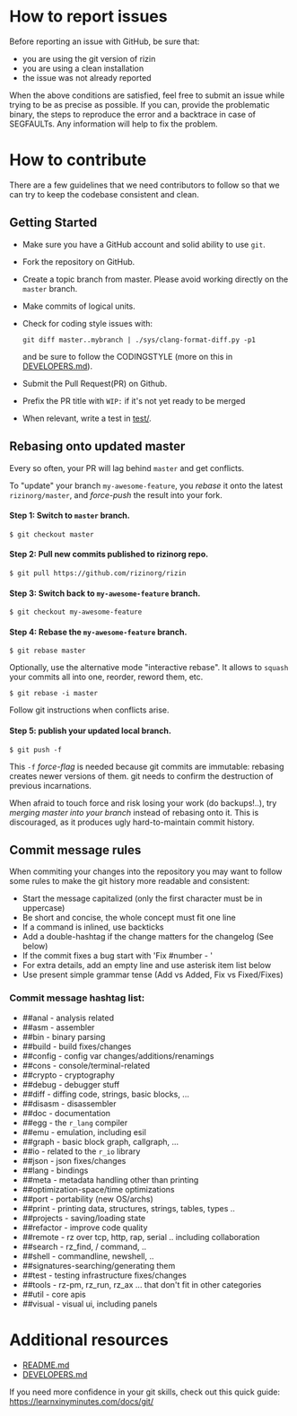 # How to report issues

Before reporting an issue with GitHub, be sure that:
* you are using the git version of rizin
* you are using a clean installation
* the issue was not already reported

When the above conditions are satisfied, feel free to submit an issue
while trying to be as precise as possible. If you can, provide the problematic
binary, the steps to reproduce the error and a backtrace in case of SEGFAULTs.
Any information will help to fix the problem.

# How to contribute

There are a few guidelines that we need contributors to follow so that we can
try to keep the codebase consistent and clean.

## Getting Started

* Make sure you have a GitHub account and solid ability to use `git`.
* Fork the repository on GitHub.
* Create a topic branch from master. Please avoid working directly on the `master` branch.
* Make commits of logical units.
* Check for coding style issues with:

      git diff master..mybranch | ./sys/clang-format-diff.py -p1

  and be sure to follow the CODINGSTYLE (more on this in [DEVELOPERS.md][]).
* Submit the Pull Request(PR) on Github.
* Prefix the PR title with `WIP:` if it's not yet ready to be merged
* When relevant, write a test in [test/](test).

## Rebasing onto updated master

Every so often, your PR will lag behind `master` and get conflicts.

To "update" your branch `my-awesome-feature`, you *rebase* it onto
the latest `rizinorg/master`, and *force-push* the result into your fork.

#### Step 1: Switch to `master` branch.

    $ git checkout master

#### Step 2: Pull new commits published to rizinorg repo.

    $ git pull https://github.com/rizinorg/rizin

#### Step 3: Switch back to `my-awesome-feature` branch.

    $ git checkout my-awesome-feature

#### Step 4: Rebase the `my-awesome-feature` branch.

    $ git rebase master

Optionally, use the alternative mode "interactive rebase". It allows
to `squash` your commits all into one, reorder, reword them, etc.

    $ git rebase -i master

Follow git instructions when conflicts arise.

#### Step 5: publish your updated local branch.

    $ git push -f

This `-f` *force-flag* is needed because git commits are immutable: rebasing
creates newer versions of them. git needs to confirm the destruction of
previous incarnations.

When afraid to touch force and risk losing your work (do backups!..),
try *merging master into your branch* instead of rebasing onto it.
This is discouraged, as it produces ugly hard-to-maintain commit history.

## Commit message rules

When commiting your changes into the repository you may want to follow some
rules to make the git history more readable and consistent:

* Start the message capitalized (only the first character must be in uppercase)
* Be short and concise, the whole concept must fit one line
* If a command is inlined, use backticks
* Add a double-hashtag if the change matters for the changelog (See below)
* If the commit fixes a bug start with 'Fix #number - '
* For extra details, add an empty line and use asterisk item list below
* Use present simple grammar tense (Add vs Added, Fix vs Fixed/Fixes)

### Commit message hashtag list:

* ##anal     - analysis related
* ##asm      - assembler
* ##bin      - binary parsing
* ##build    - build fixes/changes
* ##config   - config var changes/additions/renamings
* ##cons     - console/terminal-related
* ##crypto   - cryptography
* ##debug    - debugger stuff
* ##diff     - diffing code, strings, basic blocks, ...
* ##disasm   - disassembler
* ##doc      - documentation
* ##egg      - the `r_lang` compiler
* ##emu      - emulation, including esil
* ##graph    - basic block graph, callgraph, ...
* ##io       - related to the `r_io` library
* ##json     - json fixes/changes
* ##lang     - bindings
* ##meta     - metadata handling other than printing
* ##optimization-space/time optimizations
* ##port     - portability (new OS/archs)
* ##print    - printing data, structures, strings, tables, types ..
* ##projects - saving/loading state
* ##refactor - improve code quality
* ##remote   - rz over tcp, http, rap, serial .. including collaboration
* ##search   - rz_find, / command, ..
* ##shell    - commandline, newshell, ..
* ##signatures-searching/generating them
* ##test     - testing infrastructure fixes/changes
* ##tools    - rz-pm, rz_run, rz_ax ... that don't fit in other categories
* ##util     - core apis
* ##visual   - visual ui, including panels

# Additional resources

 * [README.md][]
 * [DEVELOPERS.md][]

[README.md]: https://github.com/rizinorg/rizin/blob/master/README.md
[DEVELOPERS.md]: https://github.com/rizinorg/rizin/blob/master/DEVELOPERS.md

If you need more confidence in your git skills, check out this quick guide:
<https://learnxinyminutes.com/docs/git/>
